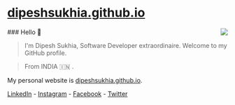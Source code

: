 # [dipeshsukhia.github.io](https://dipeshsukhia.github.io/)
<img align="right" src="https://github-readme-stats-vmrfriz.vercel.app/api/top-langs/?username=dipeshsukhia&layout=compact&show_icons=true&langs_count=20&bg_color=30,e96443,904e95&text_color=fff&title_color=fff" />
### Hello 👋

> I'm Dipesh Sukhia, Software Developer extraordinaire. Welcome to my GitHub profile.

> From INDIA :india: .

My personal website is [dipeshsukhia.github.io](https://dipeshsukhia.github.io/).

[LinkedIn](http://linkedin.com/in/dipeshsukhia) - [Instagram](http://instagram.com/dipeshsukhia) - [Facebook](https://www.facebook.com/DipeshSukhia/) - [Twitter](http://twitter.com/DipeshSukhia)
<!--
<br>
<img align="right" src="https://github-readme-stats.vercel.app/api?username=dipeshsukhia&layout=compact&show_icons=true&langs_count=20&bg_color=30,e96443,904e95&text_color=fff&title_color=fff&count_private=true&include_all_commits=true&hide_rank=true&rank_icon=true" />

<img align="right" src="https://github-readme-stats-vmrfriz.vercel.app/api/top-langs/?username=dipeshsukhia&layout=compact&show_icons=true&langs_count=20&bg_color=30,e96443,904e95&text_color=fff&title_color=fff" />

**dipeshsukhia/dipeshsukhia** is a ✨ _special_ ✨ repository because its `README.md` (this file) appears on your GitHub profile.

Here are some ideas to get you started:

- 🔭 I’m currently working on ...
- 🌱 I’m currently learning ...
- 👯 I’m looking to collaborate on ...
- 🤔 I’m looking for help with ...
- 💬 Ask me about ...
- 📫 How to reach me: ...
- 😄 Pronouns: ...
- ⚡ Fun fact: ...
-->
